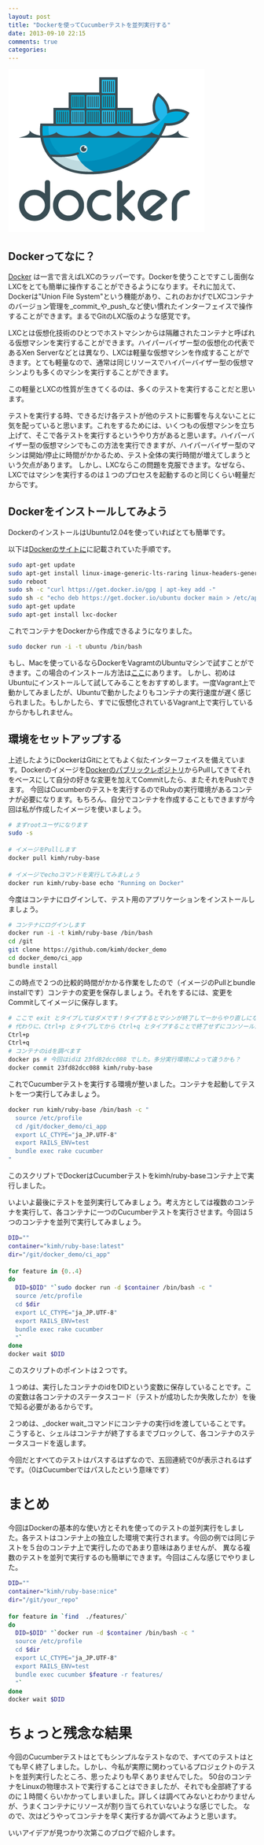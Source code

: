 ```yaml
---
layout: post
title: "Dockerを使ってCucumberテストを並列実行する"
date: 2013-09-10 22:15
comments: true
categories: 
---
```

![](/images/homepage-docker-logo.png)
## Dockerってなに？
[Docker](https://www.docker.io/) は一言で言えばLXCのラッパーです。Dockerを使うことですこし面倒なLXCをとても簡単に操作することができるようになります。それに加えて、Dockerは"Union File System"という機能があり、これのおかげでLXCコンテナのバージョン管理を_commit_や_push_など使い慣れたインターフェイスで操作することができます。まるでGitのLXC版のような感覚です。

LXCとは仮想化技術のひとつでホストマシンからは隔離されたコンテナと呼ばれる仮想マシンを実行することができます。ハイパーバイザー型の仮想化の代表であるXen Serverなどとは異なり、LXCは軽量な仮想マシンを作成することができます。とても軽量なので、通常は同じリソースでハイパーバイザー型の仮想マシンよりも多くのマシンを実行することができます。

この軽量とLXCの性質が生きてくるのは、多くのテストを実行することだと思います。

テストを実行する時、できるだけ各テストが他のテストに影響を与えないことに気を配っていると思います。これをするためには、いくつもの仮想マシンを立ち上げて、そこで各テストを実行するというやり方があると思います。ハイパーバイザー型の仮想マシンでもこの方法を実行できますが、ハイパーバイザー型のマシンは開始/停止に時間がかかるため、テスト全体の実行時間が増えてしまうという欠点があります。
しかし、LXCならこの問題を克服できます。なぜなら、LXCではマシンを実行するのは１つのプロセスを起動するのと同じくらい軽量だからです。

## Dockerをインストールしてみよう
DockerのインストールはUbuntu12.04を使っていればとても簡単です。

以下は[Dockerのサイトに](http://docs.docker.io/en/latest/installation/ubuntulinux/)に記載されていた手順です。

```bash
sudo apt-get update
sudo apt-get install linux-image-generic-lts-raring linux-headers-generic-lts-raring
sudo reboot
sudo sh -c "curl https://get.docker.io/gpg | apt-key add -"
sudo sh -c "echo deb https://get.docker.io/ubuntu docker main > /etc/apt/sources.list.d/docker.list"
sudo apt-get update
sudo apt-get install lxc-docker
```

これでコンテナをDockerから作成できるようになりました。

```bash
sudo docker run -i -t ubuntu /bin/bash
```

もし、Macを使っているならDockerをVagramtのUbuntuマシンで試すことができます。この場合のインストール方法は[ここ](http://docs.docker.io/en/latest/installation/vagrant/)にあります。
しかし、初めはUbuntuにインストールして試してみることをおすすめします。一度Vagrant上で動かしてみましたが、Ubuntuで動かしたよりもコンテナの実行速度が遅く感じられました。もしかしたら、すでに仮想化されているVagrant上で実行しているからかもしれません。

## 環境をセットアップする
上述したようにDockerはGitにとてもよく似たインターフェイスを備えています。Dockerのイメージを[Dockerのパブリックレポジトリ](https://index.docker.io/)からPullしてきてそれをベースにして自分の好きな変更を加えてCommitしたら、またそれをPushできます。
今回はCucumberのテストを実行するのでRubyの実行環境があるコンテナが必要になります。もちろん、自分でコンテナを作成することもできますが今回は私が作成したイメージを使いましょう。

```bash
# まずrootユーザになります
sudo -s

# イメージをPullします
docker pull kimh/ruby-base

# イメージでechoコマンドを実行してみましょう
docker run kimh/ruby-base echo "Running on Docker"
```

今度はコンテナにログインして、テスト用のアプリケーションをインストールしましょう。

```bash
# コンテナにログインします
docker run -i -t kimh/ruby-base /bin/bash
cd /git
git clone https://github.com/kimh/docker_demo
cd docker_demo/ci_app
bundle install
```

この時点で２つの比較的時間がかかる作業をしたので（イメージのPullとbundle installです）コンテナの変更を保存しましょう。それをするには、変更をCommitしてイメージに保存します。

```bash
# ここで exit とタイプしてはダメです！タイプするとマシンが終了して一からやり直しになってしまいます。
# 代わりに、Ctrl+p とタイプしてから Ctrl+q とタイプすることで終了せずにコンソールから抜けることができます。
Ctrl+p
Ctrl+q
# コンテナのidを調べます
docker ps # 今回はidは 23fd82dcc088 でした。多分実行環境によって違うかも？
docker commit 23fd82dcc088 kimh/ruby-base
```

これでCucumberテストを実行する環境が整いました。コンテナを起動してテストを一つ実行してみましょう。

```bash
docker run kimh/ruby-base /bin/bash -c "
  source /etc/profile
  cd /git/docker_demo/ci_app
  export LC_CTYPE="ja_JP.UTF-8"
  export RAILS_ENV=test
  bundle exec rake cucumber
"
```

このスクリプトでDockerはCucumberテストをkimh/ruby-baseコンテナ上で実行しました。

いよいよ最後にテストを並列実行してみましょう。考え方としては複数のコンテナを実行して、各コンテナに一つのCucumberテストを実行させます。今回は５つのコンテナを並列で実行してみましょう。

```bash
DID=""
container="kimh/ruby-base:latest"
dir="/git/docker_demo/ci_app"

for feature in {0..4}
do
  DID=$DID" "`sudo docker run -d $container /bin/bash -c "
  source /etc/profile
  cd $dir
  export LC_CTYPE="ja_JP.UTF-8"
  export RAILS_ENV=test
  bundle exec rake cucumber
  "`
done
docker wait $DID
```

このスクリプトのポイントは２つです。

１つめは、実行したコンテナのidをDIDという変数に保存していることです。この変数は各コンテナのステータスコード（テストが成功したか失敗したか）を後で知る必要があるからです。

２つめは、_docker wait_コマンドにコンテナの実行idを渡していることです。こうすると、シェルはコンテナが終了するまでブロックして、各コンテナのステータスコードを返します。

今回だとすべてのテストはパスするはずなので、五回連続で0が表示されるはずです。（0はCucumberではパスしたという意味です）

# まとめ
今回はDockerの基本的な使い方とそれを使ってのテストの並列実行をしました。各テストはコンテナ上の独立した環境で実行されます。今回の例では同じテストを５台のコンテナ上で実行したのであまり意味はありませんが、
異なる複数のテストを並列で実行するのも簡単にできます。今回はこんな感じでやりました。

```bash
DID=""
container="kimh/ruby-base:nice"
dir="/git/your_repo"

for feature in `find  ./features/`
do
  DID=$DID" "`docker run -d $container /bin/bash -c "
  source /etc/profile
  cd $dir
  export LC_CTYPE="ja_JP.UTF-8"
  export RAILS_ENV=test
  bundle exec cucumber $feature -r features/
  "`
done
docker wait $DID
```

# ちょっと残念な結果
今回のCucumberテストはとてもシンプルなテストなので、すべてのテストはとても早く終了しました。しかし、今私が実際に関わっているプロジェクトのテストを並列実行したところ、思ったよりも早くありませんでした。
50台のコンテナをLinuxの物理ホストで実行することはできましたが、それでも全部終了するのに１時間くらいかかってしまいました。詳しくは調べてみないとわかりませんが、うまくコンテナにリソースが割り当てられていないような感じでした。
なので、次はどうやってコンテナを早く実行するか調べてみようと思います。

いいアイデアが見つかり次第このブログで紹介します。

